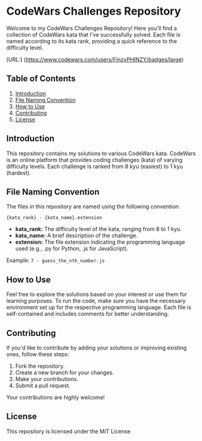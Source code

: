 # CodeWars Challenges Repository

Welcome to my CodeWars Challenges Repository! Here you'll find a collection of CodeWars kata that I've successfully solved. Each file is named according to its kata rank, providing a quick reference to the difficulty level.

[URL:] (https://www.codewars.com/users/FinzyPHINZY/badges/large)

## Table of Contents

1. [Introduction](#introduction)
2. [File Naming Convention](#file-naming-convention)
3. [How to Use](#how-to-use)
4. [Contributing](#contributing)
5. [License](#license)

## Introduction

This repository contains my solutions to various CodeWars kata. CodeWars is an online platform that provides coding challenges (kata) of varying difficulty levels. Each challenge is ranked from 8 kyu (easiest) to 1 kyu (hardest).

## File Naming Convention

The files in this repository are named using the following convention:

```
{kata_rank} - {kata_name}.extension
```

- **kata_rank:** The difficulty level of the kata, ranging from 8 to 1 kyu.
- **kata_name:** A brief description of the challenge.
- **extension:** The file extension indicating the programming language used (e.g., .py for Python, .js for JavaScript).

Example: `7 - guess_the_nth_number.js`

## How to Use

Feel free to explore the solutions based on your interest or use them for learning purposes. To run the code, make sure you have the necessary environment set up for the respective programming language. Each file is self-contained and includes comments for better understanding.

## Contributing

If you'd like to contribute by adding your solutions or improving existing ones, follow these steps:

1. Fork the repository.
2. Create a new branch for your changes.
3. Make your contributions.
4. Submit a pull request.

Your contributions are highly welcome!

## License

This repository is licensed under the MIT License
